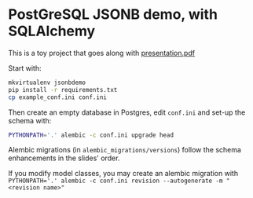 # PostGreSQL JSONB demo, with SQLAlchemy

This is a toy project that goes along with [presentation.pdf](presentation.pdf)

Start with:

```bash
mkvirtualenv jsonbdemo
pip install -r requirements.txt
cp example_conf.ini conf.ini
```

Then create an empty database in Postgres, edit `conf.ini` and set-up the schema with:

```bash
PYTHONPATH='.' alembic -c conf.ini upgrade head
```

Alembic migrations (in ``alembic_migrations/versions``) follow the schema
enhancements in the slides' order.

If you modify model classes, you may create an alembic migration with
`PYTHONPATH='.' alembic -c conf.ini revision --autogenerate -m "<revision name>"`
